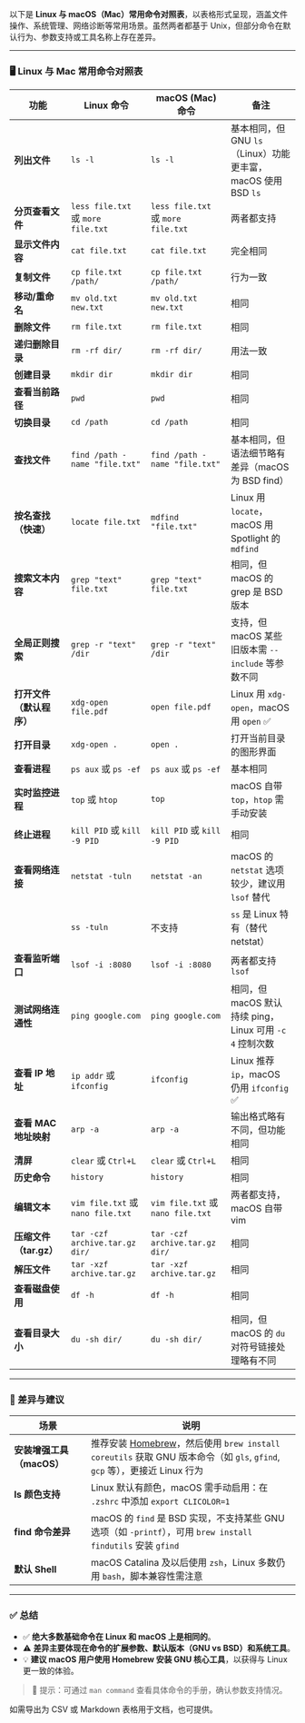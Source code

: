 以下是 **Linux 与 macOS（Mac）常用命令对照表**，以表格形式呈现，涵盖文件操作、系统管理、网络诊断等常用场景。虽然两者都基于 Unix，但部分命令在默认行为、参数支持或工具名称上存在差异。

---

### 🖥️ Linux 与 Mac 常用命令对照表

| 功能 | Linux 命令 | macOS (Mac) 命令 | 备注 |
|------|------------|------------------|------|
| **列出文件** | `ls -l` | `ls -l` | 基本相同，但 GNU `ls`（Linux）功能更丰富，macOS 使用 BSD `ls` |
| **分页查看文件** | `less file.txt` 或 `more file.txt` | `less file.txt` 或 `more file.txt` | 两者都支持 |
| **显示文件内容** | `cat file.txt` | `cat file.txt` | 完全相同 |
| **复制文件** | `cp file.txt /path/` | `cp file.txt /path/` | 行为一致 |
| **移动/重命名** | `mv old.txt new.txt` | `mv old.txt new.txt` | 相同 |
| **删除文件** | `rm file.txt` | `rm file.txt` | 相同 |
| **递归删除目录** | `rm -rf dir/` | `rm -rf dir/` | 用法一致 |
| **创建目录** | `mkdir dir` | `mkdir dir` | 相同 |
| **查看当前路径** | `pwd` | `pwd` | 相同 |
| **切换目录** | `cd /path` | `cd /path` | 相同 |
| **查找文件** | `find /path -name "file.txt"` | `find /path -name "file.txt"` | 基本相同，但语法细节略有差异（macOS 为 BSD find） |
| **按名查找（快速）** | `locate file.txt` | `mdfind "file.txt"` | Linux 用 `locate`，macOS 用 Spotlight 的 `mdfind` |
| **搜索文本内容** | `grep "text" file.txt` | `grep "text" file.txt` | 相同，但 macOS 的 grep 是 BSD 版本 |
| **全局正则搜索** | `grep -r "text" /dir` | `grep -r "text" /dir` | 支持，但 macOS 某些旧版本需 `--include` 等参数不同 |
| **打开文件（默认程序）** | `xdg-open file.pdf` | `open file.pdf` | Linux 用 `xdg-open`，macOS 用 `open` ✅ |
| **打开目录** | `xdg-open .` | `open .` | 打开当前目录的图形界面 |
| **查看进程** | `ps aux` 或 `ps -ef` | `ps aux` 或 `ps -ef` | 基本相同 |
| **实时监控进程** | `top` 或 `htop` | `top` | macOS 自带 `top`，`htop` 需手动安装 |
| **终止进程** | `kill PID` 或 `kill -9 PID` | `kill PID` 或 `kill -9 PID` | 相同 |
| **查看网络连接** | `netstat -tuln` | `netstat -an` | macOS 的 `netstat` 选项较少，建议用 `lsof` 替代 |
| | `ss -tuln` | 不支持 | `ss` 是 Linux 特有（替代 netstat） |
| **查看监听端口** | `lsof -i :8080` | `lsof -i :8080` | 两者都支持 `lsof` |
| **测试网络连通性** | `ping google.com` | `ping google.com` | 相同，但 macOS 默认持续 ping，Linux 可用 `-c 4` 控制次数 |
| **查看 IP 地址** | `ip addr` 或 `ifconfig` | `ifconfig` | Linux 推荐 `ip`，macOS 仍用 `ifconfig` ✅ |
| **查看 MAC 地址映射** | `arp -a` | `arp -a` | 输出格式略有不同，但功能相同 |
| **清屏** | `clear` 或 `Ctrl+L` | `clear` 或 `Ctrl+L` | 相同 |
| **历史命令** | `history` | `history` | 相同 |
| **编辑文本** | `vim file.txt` 或 `nano file.txt` | `vim file.txt` 或 `nano file.txt` | 两者都支持，macOS 自带 vim |
| **压缩文件（tar.gz）** | `tar -czf archive.tar.gz dir/` | `tar -czf archive.tar.gz dir/` | 相同 |
| **解压文件** | `tar -xzf archive.tar.gz` | `tar -xzf archive.tar.gz` | 相同 |
| **查看磁盘使用** | `df -h` | `df -h` | 相同 |
| **查看目录大小** | `du -sh dir/` | `du -sh dir/` | 相同，但 macOS 的 `du` 对符号链接处理略有不同 |

---

### 🔧 差异与建议

| 场景 | 说明 |
|------|------|
| **安装增强工具（macOS）** | 推荐安装 [Homebrew](https://brew.sh/)，然后使用 `brew install coreutils` 获取 GNU 版本命令（如 `gls`, `gfind`, `gcp` 等），更接近 Linux 行为 |
| **ls 颜色支持** | Linux 默认有颜色，macOS 需手动启用：在 `.zshrc` 中添加 `export CLICOLOR=1` |
| **find 命令差异** | macOS 的 `find` 是 BSD 实现，不支持某些 GNU 选项（如 `-printf`），可用 `brew install findutils` 安装 `gfind` |
| **默认 Shell** | macOS Catalina 及以后使用 `zsh`，Linux 多数仍用 `bash`，脚本兼容性需注意 |

---

### ✅ 总结

- ✅ **绝大多数基础命令在 Linux 和 macOS 上是相同的**。
- ⚠️ **差异主要体现在命令的扩展参数、默认版本（GNU vs BSD）和系统工具**。
- 💡 **建议 macOS 用户使用 Homebrew 安装 GNU 核心工具**，以获得与 Linux 更一致的体验。

> 📌 提示：可通过 `man command` 查看具体命令的手册，确认参数支持情况。

如需导出为 CSV 或 Markdown 表格用于文档，也可提供。